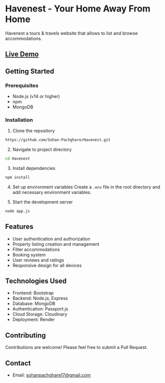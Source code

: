 # Havenest - Your Home Away From Home

Havenest a tours & travels website that allows to list and browse accommodations.

## [Live Demo](https://havenest.onrender.com/listings)


## Getting Started

### Prerequisites

- Node.js (v14 or higher)
- npm
- MongoDB

### Installation

1. Clone the repository

```bash
https://github.com/Sohan-Pachghare/Havenest.git
```

2. Navigate to project directory

```bash
cd Havenest
```

3. Install dependencies

```bash
npm install
```

4. Set up environment variables
   Create a `.env` file in the root directory and add necessary environment variables.

5. Start the development server

```bash
node app.js
```

## Features

- User authentication and authorization
- Property listing creation and management
- Filter accommodations
- Booking system
- User reviews and ratings
- Responsive design for all devices

## Technologies Used

- Frontend: Bootstrap
- Backend: Node.js, Express
- Database: MongoDB
- Authentication: Passport.js
- Cloud Storage: Cloudinary
- Deployment: Render


## Contributing

Contributions are welcome! Please feel free to submit a Pull Request.

## Contact
- Email: sohanpachghare17@gmail.com
